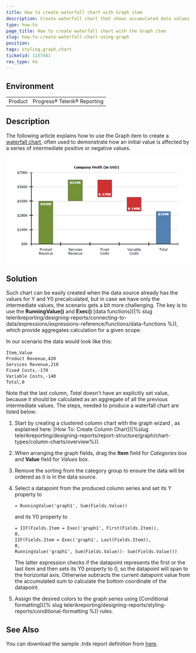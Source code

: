 ```yaml
---
title: How to create waterfall chart with Graph item
description: Create waterfall chart that shows accumulated data values using the Graph item
type: how-to
page_title: How to create waterfall chart with the Graph item
slug: how-to-create-waterfall-chart-using-graph
position: 
tags: styling,graph,chart
ticketid: 1157441
res_type: kb
---
```


## Environment
<table>
	<tr>
		<td>Product</td>
		<td>Progress® Telerik® Reporting</td>
	</tr>
</table>


## Description
The following article explains how to use the Graph item to create a [waterfall chart](https://en.wikipedia.org/wiki/Waterfall_chart), 
often used to demonstrate how an initial value is affected by a series of intermediate positive or negative values.

![Graph, showing a waterfall chart](images/waterfall-chart.png)

## Solution
Such chart can be easily created when the data source already has the values for Y and Y0 precalculated, but in case we have only the
intermediate values, the scenario gets a bit more challenging. The key is to use the 
**RunningValue()** and **Exec()** [data functions]({% slug telerikreporting/designing-reports/connecting-to-data/expressions/expressions-reference/functions/data-functions %}), 
which provide aggregates calculation for a given scope.

In our scenario the data would look like this:
```
Item,Value
Product Revenue,420
Services Revenue,210
Fixed Costs,-170
Variable Costs,-140
Total,0
```

Note that the last column, *Total* doesn't have an explicitly set value, because it should be calculated as an aggregate of all the previous intermediate values.
The steps, needed to produce a waterfall chart are listed below:

1. Start by creating a clustered column chart with the graph wizard , as explained here: [How To: Create Column Chart]({%slug telerikreporting/designing-reports/report-structure/graph/chart-types/column-charts/overview%}).
2. When arranging the graph fields, drag the **Item** field for *Categories* box and **Value** field for *Values* box.
3. Remove the sorting from the category group to ensure the data will be ordered as it is in the data source.
4. Select a datapoint from the produced column series and set its Y property to 

	```
	= RunningValue('graph1', Sum(Fields.Value))
	```
	
	and its Y0 property to 
	
	```
	= IIF(Fields.Item = Exec('graph1', First(Fields.Item)), 
	0, 
	IIF(Fields.Item = Exec('graph1', Last(Fields.Item)),
	0,
	RunningValue('graph1', Sum(Fields.Value))- Sum(Fields.Value)))
	```
	
	The latter expression checks if the datapoint represents the first or the last item and then sets its Y0 property to 0, so the datapoint will span to the horizontal axis. 
	Otherwise subtracts the current datapoint value from the accumulated sum to calculate the bottom coordinate of the datapoint.
5. Assign the desired colors to the graph series using [Conditional formatting]({% slug telerikreporting/designing-reports/styling-reports/conditional-formatting %}) rules.

## See Also
You can download the sample .trdx report definition from [here](https://www.telerik.com/docs/default-source/knowledgebasearticleattachments/reporting/waterfallchart.trdx?sfvrsn=d0eb9990_4&download=true).
